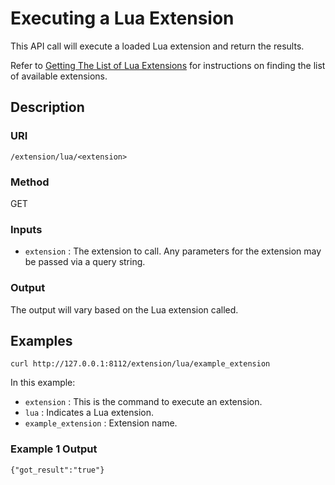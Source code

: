 # Executing a Lua Extension

This API call will execute a loaded Lua extension and return the results.

Refer to [Getting The List of Lua Extensions](/api/extension-lua.md) for
instructions on finding the list of available extensions.

## Description

### URI

`/extension/lua/<extension>`

### Method

GET

### Inputs

 * `extension` : The extension to call. Any parameters for the extension may be
   passed via a query string.

### Output

The output will vary based on the Lua extension called.

## Examples

```
curl http://127.0.0.1:8112/extension/lua/example_extension
```

In this example:

 * `extension` : This is the command to execute an extension.
 * `lua` : Indicates a Lua extension.
 * `example_extension` : Extension name.

### Example 1 Output

```
{"got_result":"true"}
```
